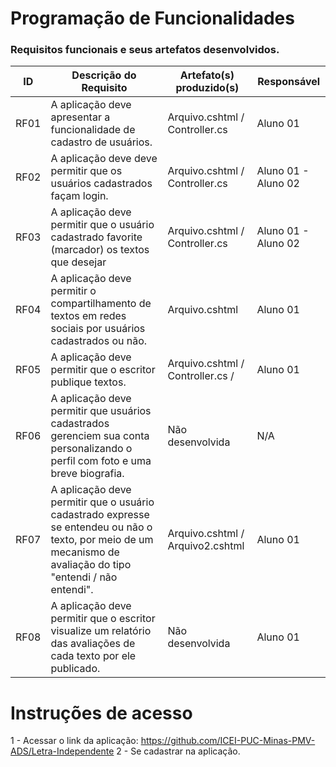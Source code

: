# Programação de Funcionalidades

### Requisitos funcionais e seus artefatos desenvolvidos.

|ID    | Descrição do Requisito  | Artefato(s) produzido(s) | Responsável |
|------|-----------------------------------------|----|---------|
|RF01| A aplicação deve apresentar a funcionalidade de cadastro de usuários. | Arquivo.cshtml / Controller.cs | Aluno 01 |
|RF02| A aplicação deve deve permitir que os usuários cadastrados façam login. | Arquivo.cshtml / Controller.cs | Aluno 01 - Aluno 02 |
|RF03| A aplicação deve permitir que o usuário cadastrado favorite (marcador) os textos que desejar	 | Arquivo.cshtml / Controller.cs | Aluno 01 - Aluno 02 |
|RF04| A aplicação deve permitir o compartilhamento de textos em redes sociais por usuários cadastrados ou não. | Arquivo.cshtml | Aluno 01|
|RF05| A aplicação deve permitir que o escritor publique textos. | Arquivo.cshtml / Controller.cs /  | Aluno 01|
|RF06| A aplicação deve permitir que usuários cadastrados gerenciem sua conta personalizando o perfil com foto e uma breve biografia. | Não desenvolvida | N/A|
|RF07| A aplicação deve permitir que o usuário cadastrado expresse se entendeu ou não o texto, por meio de um mecanismo de avaliação do tipo "entendi / não entendi". | Arquivo.cshtml / Arquivo2.cshtml | Aluno 01 |
|RF08| A aplicação deve permitir que o escritor visualize um relatório das avaliações de cada texto por ele publicado. | Não desenvolvida | Aluno 01|

# Instruções de acesso

1 - Acessar o link da aplicação: https://github.com/ICEI-PUC-Minas-PMV-ADS/Letra-Independente
2 - Se cadastrar na aplicação.

